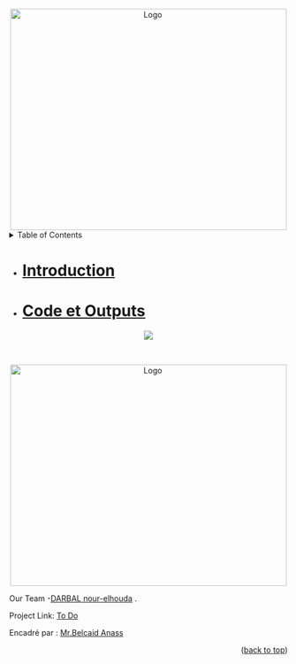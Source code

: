 <div id="top"></div>


<!-- PROJECT LOGO -->
<br />
<div align="center">
    <img src="sparklogo.jpg" alt="Logo" width="500" height="400">
  
</div>



<!-- TABLE OF CONTENTS -->
<details>
  <summary>Table of Contents</summary>
  <ol>
        <li><a href="#introduction">Introduction</a></li>
        <li><a href="#code_et_outputs">Code et Outputs</a></li>
       
  </ol>
</details>

- # [Introduction](#Introduction)
 

- # [Code et Outputs](#code_et_outputs)


<p align="center">
     <img src="image/to do app.png">
   </p>

 ```scala

```


 <!-- PROJECT LOGO -->
<br />
<div align="center">
    <img src="image/adddialog ui.png" alt="Logo" width="500" height="400">
  
</div>





Our Team -[DARBAL nour-elhouda](https://github.com/teamkhaoulanour) .

Project Link: [To Do](https://https://github.com/Darbal-Nour-elhouda/To-Do/new/main)

Encadré par : [Mr.Belcaid Anass](https://)


<p align="right">(<a href="#top">back to top</a>)</p>
